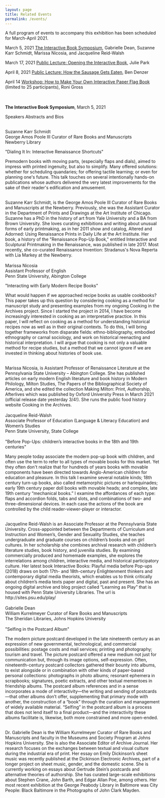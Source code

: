```yaml
---
layout: page
title: Related Events
permalink: /events/
---
```

A full program of events to accompany this exhibition has been scheduled for March-April 2021.

March 5, 2021
<a href="https://www.eventbrite.com/e/interactive-book-symposium-tickets-140949500751" target="_none">The Interactive Book Symposium</a>, Gabrielle Dean, Suzanne Karr Schmidt, Marissa Nicosia, and Jacqueline Reid-Walsh

March 17, 2021
<a href="https://www.eventbrite.com/e/opening-the-interactive-book-tickets-141179003199" target="_none">Public Lecture: Opening the Interactive Book</a>, Julie Park

April 8, 2021
<a href="https://www.eventbrite.com/e/how-the-sausage-gets-eaten-artists-books-as-an-interactive-medium-tickets-141190902791" target="_none">Public Lecture: How the Sausage Gets Eaten</a>, Ben Denzer

April 14
<a href="https://www.eventbrite.com/e/how-to-make-your-own-interactive-paper-flag-book-tickets-141194000055" target="_none">Workshop: How to Make Your Own Interactive Paper Flag Book</a> (limited to 25 participants), Roni Gross

<br>
<br><b>The Interactive Book Symposium</b>, March 5, 2021

Speakers Abstracts and Bios


<br>Suzanne Karr Schmidt
<br>George Amos Poole III Curator of Rare Books and Manuscripts
<br>Newberry Library
<br> 

"Dialing It In: Interactive Renaissance Shortcuts"
 
Premodern books with moving parts, (especially flaps and dials), aimed to impress with printed ingenuity, but also to simplify.  Many offered solutions: whether for scheduling quandaries; for offering tactile learning; or even for planning one's future. This talk touches on several intentionally hands-on publications whose authors delivered the very latest improvements for the sake of their reader's edification and amusement.

<br>
Suzanne Karr Schmidt, is the George Amos Poole III Curator of Rare Books and Manuscripts at the Newberry. Previously, she was the Assistant Curator in the Department of Prints and Drawings at the Art Institute of Chicago. Suzanne has a PhD in the history of art from Yale University and a BA from Brown University. She loves curating exhibitions and writing about unusual forms of early printmaking, as in her 2011 show and catalog, Altered and Adorned: Using Renaissance Prints in Daily Life at the Art Institute. Her book, a history of the "Renaissance Pop-Up Book," entitled Interactive and Sculptural Printmaking in the Renaissance, was published in late 2017.  Most recently, she co-curated Renaissance Invention: Stradanus's Nova Reperta with Lia Markey at the Newberry.


<br>
<br>Marissa Nicosia
<br>Assistant Professor of English
<br>Penn State University, Abington College
<br>

"Interacting with Early Modern Recipe Books"
 
What would happen if we approached recipe books as usable cookbooks? This paper takes up this question by considering cooking as a method for manuscript study and presenting examples from my ongoing Cooking in the Archives project. Since I started the project in 2014, I have become increasingly interested in cooking as an interpretative practice. In this paper, I will reflect on cooking as a method for understanding historical recipes now as well as in their original contexts. To do this, I will bring together frameworks from disparate fields: ethno-bibliography, embodied 
ethnography or carnal sociology, and work on historical reenacting and historical 
interpretation. I will argue that cooking is not only a valuable method for recipe studies, 
but a method that we cannot ignore if we are invested in thinking about histories of book 
use. 

<br>
Marissa Nicosia, is Assistant Professor of Renaissance Literature at the Pennsylvania State University – Abington College. She has published articles on early modern English literature and book history in Modern Philology, Milton Studies, The Papers of the Bibliographical Society of America, and she edited the collection Making Milton: Print, Authorship, Afterlives which was published by Oxford University Press in March 2021 (official release date yesterday 3/4!). She runs the public food history website Cooking in the Archives.


<br>
<br>Jacqueline Reid-Walsh
<br>Associate Professor of Education (Language & Literacy Education) and Women’s Studies
<br>Penn State University, State College
<br>
<br>"Before Pop-Ups: children’s interactive books in the 18th and 19th centuries"
 
Many people today associate the modern pop-up book with children, and often use the term to refer to all types of movable books for this market. Yet they often don't realize that for hundreds of years books with movable components have been directed towards Anglo-American children for education and pleasure. In this talk I examine several notable kinds; 18th century turn-up books, also called metamorphic pictures or harlequinades; early 19th century paper doll books with movable heads; and complex, late 19th century “mechanical books.” I examine the affordances of each type: flaps and accordion folds, tabs and slots, and combinations of two- and three-dimensional devices. In each case the actions of the book are controlled by the child reader-viewer-player or interactor.

<br>
Jacqueline Reid-Walsh is an Associate Professor at the Pennsylvania State University. Cross-appointed between the Departments of Curriculum and Instruction and Women’s, Gender and Sexuality Studies, she teaches undergraduate and graduate courses on children’s books and on girl cultures. In her scholarship she combines archival research with children’s literature studies, book history, and juvenilia studies. By examining commercially produced and homemade examples, she explores the interrelations among children, interactive media, and historical participatory culture. Her latest book Interactive Books: Playful media before Pop-ups (2018) draws on both 17th- and 18th-century Enlightenment thinkers and contemporary digital media theorists, which enables us to think critically about children’s media texts paper and digital, past and present. She has an ongoing digital archive and blog project called “Learning as Play” that is housed with Penn State University Libraries. The url is http://sites.psu.edu/play/


<br>
<br>Gabrielle Dean
<br>William Kurrelmeyer Curator of Rare Books and Manuscripts
<br>The Sheridan Libraries, Johns Hopkins University
<br>
<br>"Selfing in the Postcard Album"
 
The modern picture postcard developed in the late nineteenth century as an expression of new governmental, technological, and commercial possibilities: postage costs and mail services; printing and photography; tourism and travel. The picture postcard offered a new medium not just for communication but, through its image options, self-expression. Often, nineteenth-century postcard collectors gathered their bounty into albums, to exist alongside or in combination with other kinds of paper-based personal collections: photographs in photo albums; resonant ephemera in scrapbooks; signatures, poetic extracts, and other textual mementoes in friendship albums. The postcard album references and in a sense incorporates a mode of interactivity—the writing and sending of postcards—that other albums don’t offer, supplementing that primary mode with another, the construction of a “book” through the curation and management of widely available material. “Selfing” in the postcard album is a process that does not lend itself to a final product—and the interactivity these albums facilitate is, likewise, both more constrained and more open-ended.

<br>
Dr. Gabrielle Dean is the William Kurrelmeyer Curator of Rare Books and Manuscripts and faculty in the Museums and Society Program at Johns Hopkins University. She is also the Associate Editor of Archive Journal. Her research focuses on the exchanges between textual and visual culture during the industrial era of print. Her essay on Emily Dickinson’s sheet music was recently published at the Dickinson Electronic Archives, part of a longer project on sheet music, gender, and the domestic scene. She is currently working on essays about Gertrude Stein’s postcards and alternative theories of authorship. She has curated large-scale exhibitions about Stephen Crane, John Barth, and Edgar Allan Poe, among others. Her most recent exhibition at the George Peabody Library in Baltimore was City People: Black Baltimore in the Photographs of John Clark Mayden.






